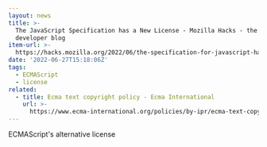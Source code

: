 ```yaml
---
layout: news
title: >-
  The JavaScript Specification has a New License - Mozilla Hacks - the Web
  developer blog
item-url: >-
  https://hacks.mozilla.org/2022/06/the-specification-for-javascript-has-a-new-license/
date: '2022-06-27T15:18:06Z'
tags:
  - ECMAScript
  - license
related:
  - title: Ecma text copyright policy - Ecma International
    url: >-
      https://www.ecma-international.org/policies/by-ipr/ecma-text-copyright-policy/
---
```

ECMAScript's alternative license
